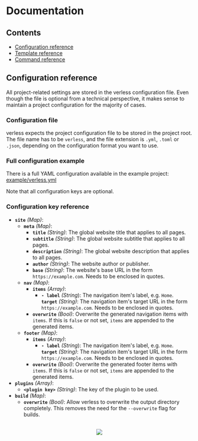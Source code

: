 # Documentation

## Contents

* [Configuration reference](#configuration-reference)
* [Template reference]()
* [Command reference]()

## Configuration reference

All project-related settings are stored in the verless configuration file. Even though the file is optional from a
technical perspective, it makes sense to maintain a project configuration for the majority of cases.

### Configuration file

verless expects the project configuration file to be stored in the project root. The file name has to be `verless`, and
the file extension is `.yml`, `.toml` or `.json`, depending on the configuration format you want to use.

### Full configuration example

There is a full YAML configuration available in the example project:
[example/verless.yml](https://github.com/verless/verless/blob/master/example/verless.yml)

Note that all configuration keys are optional.

### Configuration key reference

* **`site`** _(Map)_:
    * **`meta`** _(Map)_:
        * **`title`** _(String)_: The global website title that applies to all pages.
        * **`subtitle`** _(String)_: The global website subtitle that applies to all pages.
        * **`description`** _(String)_: The global website description that applies to all pages.
        * **`author`** _(String)_: The website author or publisher.
        * **`base`** _(String)_: The website's base URL in the form `https://example.com`. Needs to be enclosed in quotes.
    * **`nav`** _(Map)_:
        * **`items`** _(Array)_:
            * **`- label`** _(String_): The navigation item's label, e.g. `Home`.  
              **`target`** _(String)_: The navigation item's target URL in the form `https://example.com`. Needs to be enclosed in quotes.
        * **`overwrite`** _(Bool)_: Overwrite the generated navigation items with `items`. If this is `false` or not set, `items` are appended to the generated items.
    * **`footer`** _(Map)_:
        * **`items`** _(Array)_:
            * **`- label`** _(String_): The navigation item's label, e.g. `Home`.   
              **`target`** _(String)_: The navigation item's target URL in the form `https://example.com`. Needs to be enclosed in quotes.
        * **`overwrite`** _(Bool)_: Overwrite the generated footer items with `items`. If this is `false` or not set, `items` are appended to the generated items.
* **`plugins`** _(Array)_:
    - **`<plugin key>`** _(String)_: The key of the plugin to be used.
* **`build`** _(Map)_:
    * **`overwrite`** _(Bool)_: Allow verless to overwrite the output directory completely. This removes the need for the `--overwrite` flag for builds.

<p align="center">
<br>
<a href="https://github.com/verless/verless"><img src="https://verless.dominikbraun.io/assets/img/icon-light.png"></a>
</p>

